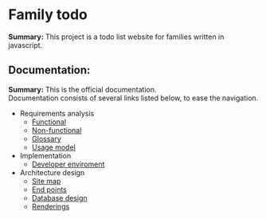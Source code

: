 # Family todo

**Summary:** This project is a todo list website for families written in javascript.  

## Documentation:  
  **Summary:** This is the official documentation.   
   Documentation consists of several links listed below, to ease the navigation.
  * Requirements analysis
    * [Functional](doc/functional_requirements.md)
    * [Non-functional](doc/non_functional_requirements.md)
    * [Glossary](doc/glossary.md)
    * [Usage model](doc/usage_model.md)
  * Implementation
    * [Developer enviroment](doc/de.md)
  * Architecture design
    * [Site map](doc/sitemap.md)
    * [End points](doc/end_points.md)
    * [Database design](doc/database_design.md)
    * [Renderings](doc/renderings.md)
